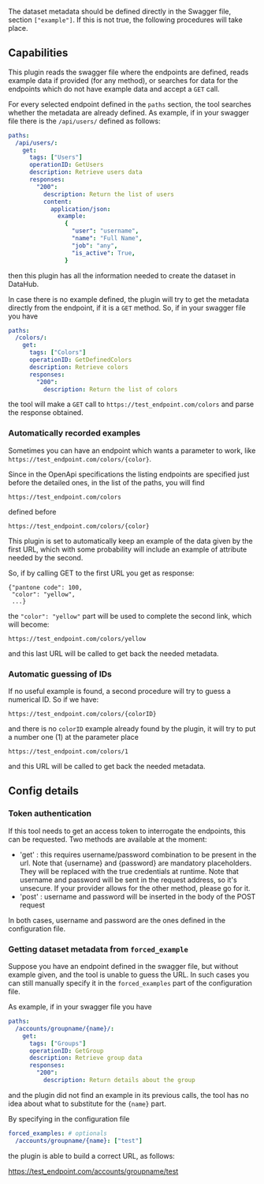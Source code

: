 The dataset metadata should be defined directly in the Swagger file, section `["example"]`. If this is not true, the following procedures will take place.

## Capabilities

This plugin reads the swagger file where the endpoints are defined, reads example data if provided (for any method), or searches for
data for the endpoints which do not have example data and accept a `GET` call.

For every selected endpoint defined in the `paths` section,
the tool searches whether the metadata are already defined.
As example, if in your swagger file there is the `/api/users/` defined as follows:

```yaml
paths:
  /api/users/:
    get:
      tags: ["Users"]
      operationID: GetUsers
      description: Retrieve users data
      responses:
        "200":
          description: Return the list of users
          content:
            application/json:
              example:
                {
                  "user": "username",
                  "name": "Full Name",
                  "job": "any",
                  "is_active": True,
                }
```

then this plugin has all the information needed to create the dataset in DataHub.

In case there is no example defined, the plugin will try to get the metadata directly from the endpoint, if it is a `GET` method.
So, if in your swagger file you have

```yaml
paths:
  /colors/:
    get:
      tags: ["Colors"]
      operationID: GetDefinedColors
      description: Retrieve colors
      responses:
        "200":
          description: Return the list of colors
```

the tool will make a `GET` call to `https://test_endpoint.com/colors`
and parse the response obtained.

### Automatically recorded examples

Sometimes you can have an endpoint which wants a parameter to work, like
`https://test_endpoint.com/colors/{color}`.

Since in the OpenApi specifications the listing endpoints are specified
just before the detailed ones, in the list of the paths, you will find

    https://test_endpoint.com/colors

defined before

    https://test_endpoint.com/colors/{color}

This plugin is set to automatically keep an example of the data given by the first URL,
which with some probability will include an example of attribute needed by the second.

So, if by calling GET to the first URL you get as response:

    {"pantone code": 100,
     "color": "yellow",
     ...}

the `"color": "yellow"` part will be used to complete the second link, which
will become:

    https://test_endpoint.com/colors/yellow

and this last URL will be called to get back the needed metadata.

### Automatic guessing of IDs

If no useful example is found, a second procedure will try to guess a numerical ID.
So if we have:

    https://test_endpoint.com/colors/{colorID}

and there is no `colorID` example already found by the plugin,
it will try to put a number one (1) at the parameter place

    https://test_endpoint.com/colors/1

and this URL will be called to get back the needed metadata.

## Config details

### Token authentication

If this tool needs to get an access token to interrogate the endpoints, this can be requested. Two methods are available at the moment:

- 'get' : this requires username/password combination to be present in the url. Note that {username} and {password} are mandatory placeholders. They will be replaced with the true credentials at runtime. Note that username and password will be sent in the request address, so it's unsecure. If your provider allows for the other method, please go for it.
- 'post' : username and password will be inserted in the body of the POST request

In both cases, username and password are the ones defined in the configuration file.

### Getting dataset metadata from `forced_example`

Suppose you have an endpoint defined in the swagger file, but without example given, and the tool is
unable to guess the URL. In such cases you can still manually specify it in the `forced_examples` part of the
configuration file.

As example, if in your swagger file you have

```yaml
paths:
  /accounts/groupname/{name}/:
    get:
      tags: ["Groups"]
      operationID: GetGroup
      description: Retrieve group data
      responses:
        "200":
          description: Return details about the group
```

and the plugin did not find an example in its previous calls,
the tool has no idea about what to substitute for the `{name}` part.

By specifying in the configuration file

```yaml
forced_examples: # optionals
  /accounts/groupname/{name}: ["test"]
```

the plugin is able to build a correct URL, as follows:

https://test_endpoint.com/accounts/groupname/test
